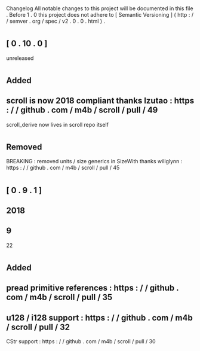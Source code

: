 #
Changelog
All
notable
changes
to
this
project
will
be
documented
in
this
file
.
Before
1
.
0
this
project
does
not
adhere
to
[
Semantic
Versioning
]
(
http
:
/
/
semver
.
org
/
spec
/
v2
.
0
.
0
.
html
)
.
#
#
[
0
.
10
.
0
]
-
unreleased
#
#
#
Added
-
scroll
is
now
2018
compliant
thanks
lzutao
:
https
:
/
/
github
.
com
/
m4b
/
scroll
/
pull
/
49
-
scroll_derive
now
lives
in
scroll
repo
itself
#
#
#
Removed
-
BREAKING
:
removed
units
/
size
generics
in
SizeWith
thanks
willglynn
:
https
:
/
/
github
.
com
/
m4b
/
scroll
/
pull
/
45
#
#
[
0
.
9
.
1
]
-
2018
-
9
-
22
#
#
#
Added
-
pread
primitive
references
:
https
:
/
/
github
.
com
/
m4b
/
scroll
/
pull
/
35
-
u128
/
i128
support
:
https
:
/
/
github
.
com
/
m4b
/
scroll
/
pull
/
32
-
CStr
support
:
https
:
/
/
github
.
com
/
m4b
/
scroll
/
pull
/
30
